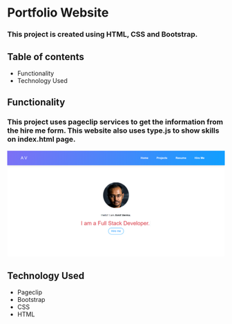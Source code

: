 # Portfolio Website

### This project is created using HTML, CSS and Bootstrap.

## Table of contents

- Functionality
- Technology Used

## Functionality

### This project uses pageclip services to get the information from the hire me form. This website also uses type.js to show skills on index.html page.

![srceen shot](https://raw.githubusercontent.com/amitverma07/portfolio/master/Capture.PNG)

## Technology Used

- Pageclip
- Bootstrap
- CSS
- HTML